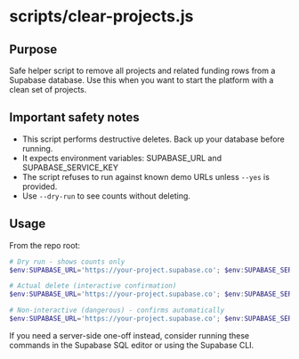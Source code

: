 scripts/clear-projects.js
==========================

Purpose
-------
Safe helper script to remove all projects and related funding rows from a Supabase database. Use this when you want to start the platform with a clean set of projects.

Important safety notes
----------------------
- This script performs destructive deletes. Back up your database before running.
- It expects environment variables: SUPABASE_URL and SUPABASE_SERVICE_KEY
- The script refuses to run against known demo URLs unless `--yes` is provided.
- Use `--dry-run` to see counts without deleting.

Usage
-----
From the repo root:

```powershell
# Dry run - shows counts only
$env:SUPABASE_URL='https://your-project.supabase.co'; $env:SUPABASE_SERVICE_KEY='your-service-key'; node scripts/clear-projects.js --dry-run

# Actual delete (interactive confirmation)
$env:SUPABASE_URL='https://your-project.supabase.co'; $env:SUPABASE_SERVICE_KEY='your-service-key'; node scripts/clear-projects.js

# Non-interactive (dangerous) - confirms automatically
$env:SUPABASE_URL='https://your-project.supabase.co'; $env:SUPABASE_SERVICE_KEY='your-service-key'; node scripts/clear-projects.js --yes
```

If you need a server-side one-off instead, consider running these commands in the Supabase SQL editor or using the Supabase CLI.
